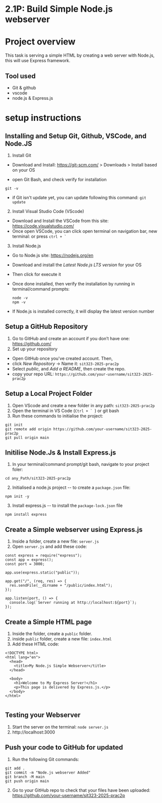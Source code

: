 # 2.1P: Build Simple Node.js webserver

# Project overview

This task is serving a simple HTML by creating a web server with Node.js, this will use Express framework.

## Tool used

- Git & github
- vscode
- node.js & Express.js

# setup instructions

## Installing and Setup Git, Github, VSCode, and Node.JS

1. Install Git

- Download and Install: https://git-scm.com/ > Downloads > Install based on your OS

- open Git Bash, and check verify for installation

```
git -v
```

- if Git isn't update yet, you can update following this command: `git update`

2. Install Visual Studio Code (VScode)

- Download and Install the VSCode from this site: https://code.visualstudio.com/
- Once open VSCode, you can click open terminal on navigation bar, new terminal: or press `` ctrl + ` ``

3. Install Node.js

- Go to Node.js site: https://nodejs.org/en
- Download and install the _Latest Node.js LTS version_ for your OS
- Then click for execute it

- Once done installed, then verify the installation by running in terminal/command prompts:
  ```
  node -v
  npm -v
  ```
- If Node.js is installed correctly, it will display the latest version number

## Setup a GitHub Repository

1. Go to GitHub and create an account if you don’t have one: https://github.com/
2. Set up your repository

- Open GitHub once you've created account. Then,
- click _New Repository_ -> Name it: `sit323-2025-prac2p`
- Select _public_, and _Add a README_, then create the repo.
- copy your repo URL: `https://github.com/your-username/sit323-2025-prac2p`

## Setup a Local Project Folder

1. Open VScode and create a new folder in any path: `sit323-2025-prac2p`
2. Open the terminal in VS Code (`` Ctrl + `  ``) or git bash
3. Run these commands to initialise the project:

```
git init
git remote add origin https://github.com/your-username/sit323-2025-prac2p
git pull origin main

```

## Initilise Node.Js & Install Express.js

1. In your terminal/command prompt/git bash, navigate to your project foler:

```
cd any_Path/sit323-2025-prac2p
```

2. Initialised a node.js project -- to create a `package.json` file:

```
npm init -y
```

3. Install express.js -- to install the `package-lock.json` file

```
npm install express
```

## Create a Simple webserver using Express.js

1. Inside a folder, create a new file: `server.js`
2. Open `server.js` and add these code:

```
const express = require("express");
const app = express();
const port = 3000;

app.use(express.static("public"));

app.get("/", (req, res) => {
  res.sendFile(__dirname + "/public/index.html");
});

app.listen(port, () => {
  console.log(`Server running at http://localhost:${port}`);
});

```

## Create a Simple HTML page

1. Inside the folder, create a `public` folder.
2. inside `public` folder, create a new file: `index.html`
3. Add these HTML code:

```
<!DOCTYPE html>
<html lang="en">
  <head>
    <title>My Node.js Simple Webserver</title>
  </head>

  <body>
    <h1>Welcome to My Express Server!</h1>
    <p>This page is delivered by Express.js.</p>
  </body>
</html>


```

## Testing your Webserver

1. Start the server on the terminal: `node server.js`
2. http://localhost:3000

## Push your code to GitHub for updated

1. Run the following Git commands:

```
git add .
git commit -m "Node.js webserver Added"
git branch -M main
git push origin main

```

2. Go to your GitHub repo to check that your files have been uploaded: https://github.com/your-username/sit323-2025-prac2p
